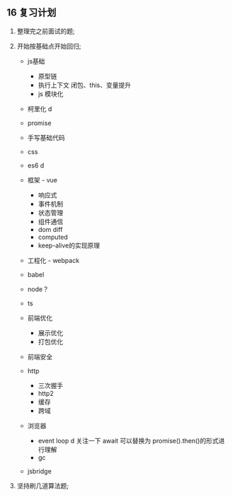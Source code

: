 ## 16 复习计划
1. 整理完之前面试的题;
2. 开始按基础点开始回归;
    - js基础
        - 原型链
        - 执行上下文 闭包、this、变量提升
        - js 模块化
    - 柯里化 d
    - promise
    - 手写基础代码

    - css
    
    - es6 d
    - 框架 - vue
        - 响应式
        - 事件机制
        - 状态管理
        - 组件通信
        - dom diff
        - computed
        - keep-alive的实现原理
    
    - 工程化 - webpack
    - babel
    - node？
    - ts

    - 前端优化
        - 展示优化
        - 打包优化
    - 前端安全
    - http
        - 三次握手
        - http2
        - 缓存
        - 跨域

    - 浏览器
        - event loop d
            关注一下 await 可以替换为 promise().then()的形式进行理解
        - gc

    - jsbridge


3. 坚持刷几道算法题;

